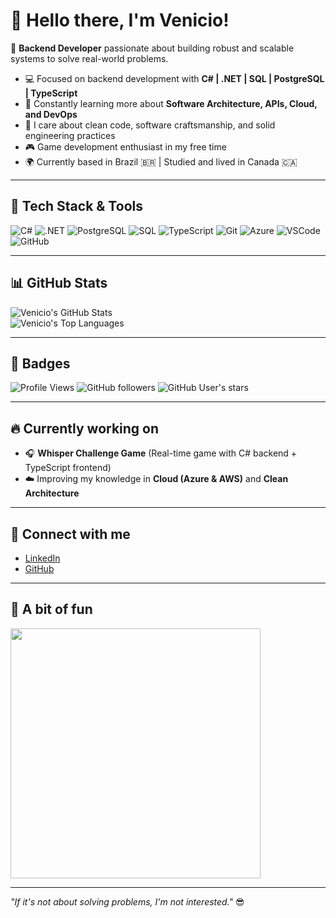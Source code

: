 # 👋 Hello there, I'm Venicio!

🎯 **Backend Developer** passionate about building robust and scalable systems to solve real-world problems.

- 💻 Focused on backend development with **C# | .NET | SQL | PostgreSQL | TypeScript**  
- 🚀 Constantly learning more about **Software Architecture, APIs, Cloud, and DevOps**  
- 🧠 I care about clean code, software craftsmanship, and solid engineering practices  
- 🎮 Game development enthusiast in my free time  
- 🌍 Currently based in Brazil 🇧🇷 | Studied and lived in Canada 🇨🇦  

---

## 🚀 Tech Stack & Tools

![C#](https://img.shields.io/badge/C%23-239120?style=for-the-badge&logo=c-sharp&logoColor=white)
![.NET](https://img.shields.io/badge/.NET-512BD4?style=for-the-badge&logo=dotnet&logoColor=white)
![PostgreSQL](https://img.shields.io/badge/PostgreSQL-4169E1?style=for-the-badge&logo=postgresql&logoColor=white)
![SQL](https://img.shields.io/badge/SQL-CC2927?style=for-the-badge&logo=microsoftsqlserver&logoColor=white)
![TypeScript](https://img.shields.io/badge/TypeScript-3178C6?style=for-the-badge&logo=typescript&logoColor=white)
![Git](https://img.shields.io/badge/Git-F05032?style=for-the-badge&logo=git&logoColor=white)
![Azure](https://img.shields.io/badge/Azure-0078D4?style=for-the-badge&logo=microsoftazure&logoColor=white)
![VSCode](https://img.shields.io/badge/VSCode-007ACC?style=for-the-badge&logo=visualstudiocode&logoColor=white)
![GitHub](https://img.shields.io/badge/GitHub-181717?style=for-the-badge&logo=github&logoColor=white)

---

## 📊 GitHub Stats

![Venicio's GitHub Stats](https://github-readme-stats.vercel.app/api?username=VenicioAugusto&show_icons=true&theme=radical&hide=issues&count_private=true)  
![Venicio's Top Languages](https://github-readme-stats.vercel.app/api/top-langs/?username=VenicioAugusto&layout=compact&theme=radical)

---

## 🏅 Badges

![Profile Views](https://komarev.com/ghpvc/?username=VenicioAugusto&color=blue)
![GitHub followers](https://img.shields.io/github/followers/VenicioAugusto?style=social)
![GitHub User's stars](https://img.shields.io/github/stars/VenicioAugusto?style=social)

---

## 🔥 Currently working on

- 🎧 **Whisper Challenge Game** (Real-time game with C# backend + TypeScript frontend)  
- ☁️ Improving my knowledge in **Cloud (Azure & AWS)** and **Clean Architecture**  

---

## 🤝 Connect with me

- [LinkedIn](https://www.linkedin.com/in/venicio-augusto/)  
- [GitHub](https://github.com/VenicioAugusto)  

---

## 🎯 A bit of fun

<img src="https://media.giphy.com/media/qgQUggAC3Pfv687qPC/giphy.gif" width="400"/>

---

_"If it's not about solving problems, I'm not interested."_ 😎
